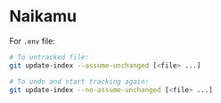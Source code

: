 # Naikamu

For `.env` file:

```bash
# To untracked file:
git update-index --assume-unchanged [<file> ...]

# To undo and start tracking again:
git update-index --no-assume-unchanged [<file> ...]
```
